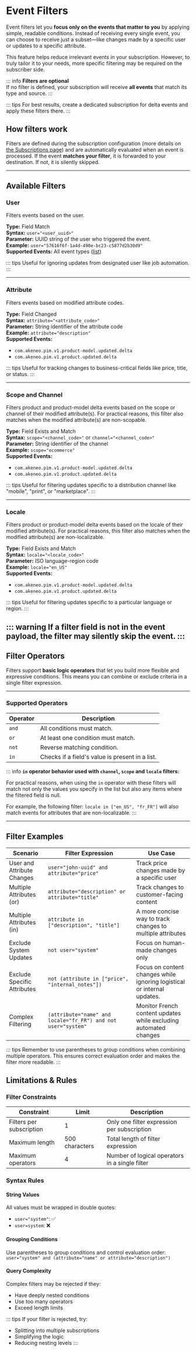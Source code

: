 # Event Filters

Event filters let you **focus only on the events that matter to you** by applying simple, readable conditions. Instead
of receiving every single event, you can choose to receive just a subset—like changes made by a specific user or updates
to a specific attribute.

This feature helps reduce irrelevant events in your subscription.
However, to truly tailor it to your needs, more specific filtering may be required on the subscriber side.

::: info
**Filters are optional**  
If no filter is defined, your subscription will receive **all events** that match its type and source.
:::

::: tips
For best results, create a dedicated subscription for delta events and apply these filters there.
:::

## How filters work

Filters are defined during the subscription configuration (more details
on [the Subscriptions page](/event-platform/concepts.html)) and are automatically evaluated when an event is processed.
If the event **matches your filter**, it is forwarded to your destination. If not, it is silently skipped.

---

## Available Filters

### User

Filters events based on the user.

**Type:** Field Match  
**Syntax:** `user="<user_uuid>"`  
**Parameter:** UUID string of the user who triggered the event.  
**Example:** `user="57616f6f-1a4d-490e-bc23-c5877d2b30d9"`  
**Supported Events:** All event types ([list](/event-platform/available-events.html))

::: tips
Useful for ignoring updates from designated user like job automation.
:::

---

### Attribute

Filters events based on modified attribute codes.

**Type:** Field Changed  
**Syntax:** `attribute="<attribute_code>"`  
**Parameter:** String identifier of the attribute code  
**Example:** `attribute="description"`  
**Supported Events:**

- `com.akeneo.pim.v1.product-model.updated.delta`
- `com.akeneo.pim.v1.product.updated.delta`

::: tips
Useful for tracking changes to business-critical fields like price, title, or status.
:::

---

### Scope and Channel

Filters product and product-model delta events based on the scope or channel of their modified attribute(s).
For practical reasons, this filter also matches when the modified attribute(s) are non-scopable.

**Type:** Field Exists and Match  
**Syntax:** `scope="<channel_code>"` or `channel="<channel_code>"`  
**Parameter:** String identifier of the channel  
**Example:** `scope="ecommerce"`  
**Supported Events:**

- `com.akeneo.pim.v1.product-model.updated.delta`
- `com.akeneo.pim.v1.product.updated.delta`

::: tips
Useful for filtering updates specific to a distribution channel like "mobile", "print", or "marketplace".
:::

---

### Locale

Filters product or product-model delta events based on the locale of their modified attribute(s).
For practical reasons, this filter also matches when the modified attribute(s) are non-localizable.

**Type:** Field Exists and Match  
**Syntax:** `locale="<locale_code>"`  
**Parameter:** ISO language-region code  
**Example:** `locale="en_US"`  
**Supported Events:**

- `com.akeneo.pim.v1.product-model.updated.delta`
- `com.akeneo.pim.v1.product.updated.delta`

::: tips
Useful for filtering updates specific to a particular language or region.
:::

::: warning
If a filter field is not in the event payload, the filter may silently skip the event.
:::
---

## Filter Operators

Filters support **basic logic operators** that let you build more flexible and expressive conditions. This means you can
combine or exclude criteria in a single filter expression.

---

### Supported Operators

| Operator | Description                                     |
|----------|-------------------------------------------------|
| `and`    | All conditions must match.                      |
| `or`     | At least one condition must match.              |
| `not`    | Reverse matching condition.                     |
| `in`     | Checks if a field's value is present in a list. |

::: info
**`in` operator behavior used with `channel`, `scope` and `locale` filters:**

For practical reasons, when using the `in` operator with these filters will match not only the values you specify in the list but also any items where the filtered field is null.

For example, the following filter: `locale in ["en_US", "fr_FR"]` will also match events for attributes that are non-localizable.
:::

---

## Filter Examples

| Scenario                    | Filter Expression                                             | Use Case                                                                |
|-----------------------------|---------------------------------------------------------------|-------------------------------------------------------------------------|
| User and Attribute Changes  | `user="john-uuid" and attribute="price"`                      | Track price changes made by a specific user                             |
| Multiple Attributes (or)    | `attribute="description" or attribute="title"`                | Track changes to customer-facing content                                |
| Multiple Attributes (in)    | `attribute in ["description", "title"]`                       | A more concise way to track changes to multiple attributes              |
| Exclude System Updates      | `not user="system"`                                           | Focus on human-made changes only                                        |
| Exclude Specific Attributes | `not (attribute in ["price", "internal_notes"])`              | Focus on content changes while ignoring logistical or internal updates. |
| Complex Filtering           | `(attribute="name" and locale="fr_FR") and not user="system"` | Monitor French content updates while excluding automated changes        |

::: tips
Remember to use parentheses to group conditions when combining multiple operators. This ensures correct evaluation order
and makes the filter more readable.
:::

## Limitations & Rules

### Filter Constraints

| Constraint               | Limit          | Description                                    |
|--------------------------|----------------|------------------------------------------------|
| Filters per subscription | 1              | Only one filter expression per subscription    |
| Maximum length           | 500 characters | Total length of filter expression              |
| Maximum operators        | 4              | Number of logical operators in a single filter |

### Syntax Rules

#### String Values

All values must be wrapped in double quotes:

- `user="system"`: ✅
- `user=system`: ❌

#### Grouping Conditions

Use parentheses to group conditions and control evaluation order:
`user="system" and (attribute="name" or attribute="description")`

#### Query Complexity

Complex filters may be rejected if they:

- Have deeply nested conditions
- Use too many operators
- Exceed length limits

::: tips
If your filter is rejected, try:

- Splitting into multiple subscriptions
- Simplifying the logic
- Reducing nesting levels
  :::
